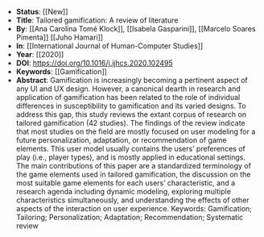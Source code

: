 - **Status**: [[New]]
- **Title**: Tailored gamification: A review of literature
- **By**: [[Ana Carolina Tomé Klock]], [[Isabela Gasparini]], [[Marcelo Soares Pimenta]] [[Juho Hamari]]
- **In**: [[International Journal of Human-Computer Studies]]
- **Year**: [[2020]]
- **DOI**: https://doi.org/10.1016/j.ijhcs.2020.102495
- **Keywords**: [[Gamification]]
- **Abstract**:
  Gamification is increasingly becoming a pertinent aspect of any UI and UX design. However, a canonical dearth in research and application of gamification has been related to the role of individual differences in susceptibility to gamification and its varied designs. To address this gap, this study reviews the extant corpus of research on tailored gamification (42 studies). The findings of the review indicate that most studies on the field are mostly focused on user modeling for a future personalization, adaptation, or recommendation of game elements. This user model usually contains the users’ preferences of play (i.e., player types), and is mostly applied in educational settings. The main contributions of this paper are a standardized terminology of the game elements used in tailored gamification, the discussion on the most suitable game elements for each users’ characteristic, and a research agenda including dynamic modeling, exploring multiple characteristics simultaneously, and understanding the effects of other aspects of the interaction on user experience.
  Keywords: Gamification; Tailoring; Personalization; Adaptation; Recommendation; Systematic review